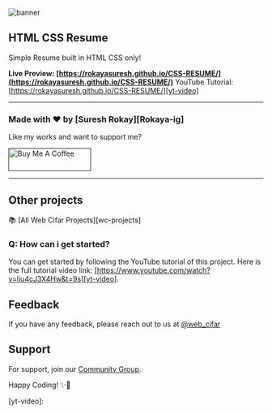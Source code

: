 ![banner]()

## HTML CSS Resume

Simple Resume built in HTML CSS only!

**Live Preview: [https://rokayasuresh.github.io/CSS-RESUME/](https://rokayasuresh.github.io/CSS-RESUME/)**
YouTube Tutorial: [https://rokayasuresh.github.io/CSS-RESUME/][yt-video]

---

### Made with ❤️ by [Suresh Rokay][Rokaya-ig]

Like my works and want to support me?

<a href="" target="_blank"><img src="" alt="Buy Me A Coffee" style="height: 45px !important;width: 162.75px !important;" ></a>

---

## Other projects

📚 [All Web Cifar Projects][wc-projects]

### Q: How can i get started?

You can get started by following the YouTube tutorial of this project. Here is the full tutorial video link: [https://www.youtube.com/watch?v=liu4cJ3X4Hw&t=9s][yt-video].

## Feedback

If you have any feedback, please reach out to us at [@web_cifar][wc-tw]

## Support

For support, join our [Community Group][wc-fb-group].

Happy Coding! ✨🚀

[wc-tw]: 
[wc-yt]:
[arfan-ig]: 
[wc-projects]: 
[wc-fb-group]: 
[buymeacoffee]: 
[yt-video]: 
